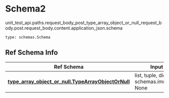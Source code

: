# Schema2
unit_test_api.paths.request_body_post_type_array_object_or_null_request_body.post.request_body.content.application_json.schema
```
type: schemas.Schema
```

## Ref Schema Info
Ref Schema | Input Type | Output Type
---------- | ---------- | -----------
[**type_array_object_or_null.TypeArrayObjectOrNull**](../../../../../../components/schema/type_array_object_or_null.md) | list, tuple, dict, schemas.immutabledict, None | tuple, schemas.immutabledict, None
